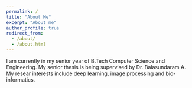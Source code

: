 ```yaml
---
permalink: /
title: "About Me"
excerpt: "About me"
author_profile: true
redirect_from: 
  - /about/
  - /about.html
---
```


I am currently in my senior year of B.Tech Computer Science and Engineering. My senior thesis is being supervised by Dr. Balasundaram A. My resear interests include deep learning, image processing and bio-informatics.

